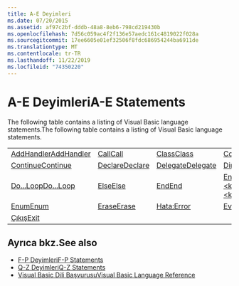 ```yaml
---
title: A-E Deyimleri
ms.date: 07/20/2015
ms.assetid: af97c2bf-dddb-48a8-8eb6-798cd219430b
ms.openlocfilehash: 7d56c059ac4f2f136e57aedc161c4819022f028a
ms.sourcegitcommit: 17ee6605e01ef32506f8fdc686954244ba6911de
ms.translationtype: MT
ms.contentlocale: tr-TR
ms.lasthandoff: 11/22/2019
ms.locfileid: "74350220"
---
```

# <a name="a-e-statements"></a><span data-ttu-id="cd151-102">A-E Deyimleri</span><span class="sxs-lookup"><span data-stu-id="cd151-102">A-E Statements</span></span>
<span data-ttu-id="cd151-103">The following table contains a listing of Visual Basic language statements.</span><span class="sxs-lookup"><span data-stu-id="cd151-103">The following table contains a listing of Visual Basic language statements.</span></span>  
  
|||||  
|---|---|---|---|  
|[<span data-ttu-id="cd151-104">AddHandler</span><span class="sxs-lookup"><span data-stu-id="cd151-104">AddHandler</span></span>](addhandler-statement.md)|[<span data-ttu-id="cd151-105">Call</span><span class="sxs-lookup"><span data-stu-id="cd151-105">Call</span></span>](call-statement.md)|[<span data-ttu-id="cd151-106">Class</span><span class="sxs-lookup"><span data-stu-id="cd151-106">Class</span></span>](class-statement.md)|[<span data-ttu-id="cd151-107">Const</span><span class="sxs-lookup"><span data-stu-id="cd151-107">Const</span></span>](const-statement.md)|  
|[<span data-ttu-id="cd151-108">Continue</span><span class="sxs-lookup"><span data-stu-id="cd151-108">Continue</span></span>](continue-statement.md)|[<span data-ttu-id="cd151-109">Declare</span><span class="sxs-lookup"><span data-stu-id="cd151-109">Declare</span></span>](declare-statement.md)|[<span data-ttu-id="cd151-110">Delegate</span><span class="sxs-lookup"><span data-stu-id="cd151-110">Delegate</span></span>](delegate-statement.md)|[<span data-ttu-id="cd151-111">Dim</span><span class="sxs-lookup"><span data-stu-id="cd151-111">Dim</span></span>](dim-statement.md)|  
|[<span data-ttu-id="cd151-112">Do...Loop</span><span class="sxs-lookup"><span data-stu-id="cd151-112">Do...Loop</span></span>](do-loop-statement.md)|[<span data-ttu-id="cd151-113">Else</span><span class="sxs-lookup"><span data-stu-id="cd151-113">Else</span></span>](else-statement.md)|[<span data-ttu-id="cd151-114">End</span><span class="sxs-lookup"><span data-stu-id="cd151-114">End</span></span>](end-statement.md)|[<span data-ttu-id="cd151-115">End \<keyword></span><span class="sxs-lookup"><span data-stu-id="cd151-115">End \<keyword></span></span>](end-keyword-statement.md)|  
|[<span data-ttu-id="cd151-116">Enum</span><span class="sxs-lookup"><span data-stu-id="cd151-116">Enum</span></span>](enum-statement.md)|[<span data-ttu-id="cd151-117">Erase</span><span class="sxs-lookup"><span data-stu-id="cd151-117">Erase</span></span>](erase-statement.md)|[<span data-ttu-id="cd151-118">Hata:</span><span class="sxs-lookup"><span data-stu-id="cd151-118">Error</span></span>](error-statement.md)|[<span data-ttu-id="cd151-119">Event</span><span class="sxs-lookup"><span data-stu-id="cd151-119">Event</span></span>](event-statement.md)|  
|[<span data-ttu-id="cd151-120">Çıkış</span><span class="sxs-lookup"><span data-stu-id="cd151-120">Exit</span></span>](exit-statement.md)||||  
  
## <a name="see-also"></a><span data-ttu-id="cd151-121">Ayrıca bkz.</span><span class="sxs-lookup"><span data-stu-id="cd151-121">See also</span></span>

- [<span data-ttu-id="cd151-122">F-P Deyimleri</span><span class="sxs-lookup"><span data-stu-id="cd151-122">F-P Statements</span></span>](f-p-statements.md)
- [<span data-ttu-id="cd151-123">Q-Z Deyimleri</span><span class="sxs-lookup"><span data-stu-id="cd151-123">Q-Z Statements</span></span>](q-z-statements.md)
- [<span data-ttu-id="cd151-124">Visual Basic Dili Başvurusu</span><span class="sxs-lookup"><span data-stu-id="cd151-124">Visual Basic Language Reference</span></span>](../index.md)
